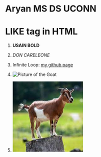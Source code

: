 # Aryan MS DS UCONN

# LIKE <H> tag in HTML

1. **USAIN BOLD**

1. *DON CARELEONE*

1. Infinite Loop: [my github page](https://aryan0501.github.io/)

1. ![Picture of the Goat](https://upload.wikimedia.org/wikipedia/commons/3/3c/Cristiano_Ronaldo.jpg)

1. ![Picture of the Goat](download.jpg)






